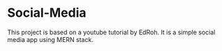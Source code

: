 # Social-Media
This project is based on a youtube tutorial by EdRoh. It is a simple social media app using MERN stack.
